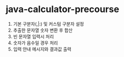 # java-calculator-precourse

1. 기본 구분자(,|:) 및 커스텀 구분자 설정
2. 추출한 문자열 숫자 변환 후 합산
3. 빈 문자열 입력시 처리
4. 숫자가 음수일 경우 처리
5. 입력 안내 메시지와 결과값 출력